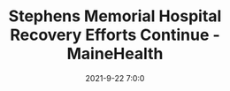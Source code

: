 ---
"title": "Stephens Memorial Hospital Recovery Efforts Continue - MaineHealth"
"date": "2021-9-22 7:0:0"
"feed_name": "GOOGLENEWSCONSTRUCTION"
"feed_website": "https://news.google.com/search?q=construction%2Bincident&hl=en-US&gl=US&ceid=US:en"
"feed_rss": "https://news.google.com/rss/search?q=construction%2Bincident&hl=en-US&gl=US&ceid=US:en"
"link": "https://www.mainehealth.org/News/2021/09/SMH-Recovery-Efforts-Continue"
"file": "_posts/2021-1-1-3051893af5adaaffd0609b4bec959b85531c606f.md"
"accident": "0"
"drilling": "0"
"dead": "0"
"injured": "0"
"where": "unknown site"
"place": "unknown place"
---